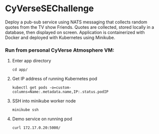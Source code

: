 # CyVerseSEChallenge

Deploy a pub-sub service using NATS messaging that collects random quotes from the TV show Friends. Quotes are collected, stored locally in a database, then displayed on screen. Application is containerized with Docker and deployed with Kubernetes using Minikube.

### Run from personal CyVerse Atmosphere VM:

1. Enter app directory

    `cd app/`
    
2. Get IP address of running Kubernetes pod

    `kubectl get pods -o=custom-columns=Name:.metadata.name,IP:.status.podIP`

3. SSH into minikube worker node

    `minikube ssh`
    
4. Demo service on running pod

    `curl 172.17.0.20:5000/`

